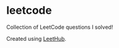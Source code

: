 # leetcode
Collection of LeetCode questions I solved!

Created using [LeetHub](https://github.com/QasimWani/LeetHub).

